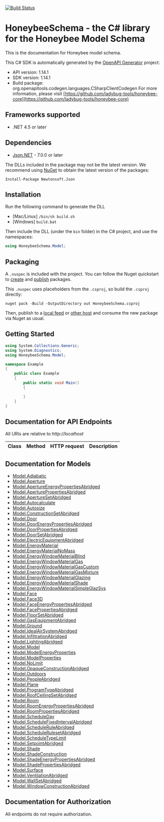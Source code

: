 [![Build Status](https://api.travis-ci.org/ladybug-tools/honeybee-schema-dotnet.svg?branch=master)](https://travis-ci.org/ladybug-tools/honeybee-schema-dotnet)
# HoneybeeSchema - the C# library for the Honeybee Model Schema

This is the documentation for Honeybee model schema.

This C# SDK is automatically generated by the [OpenAPI Generator](https://openapi-generator.tech) project:

- API version: 1.14.1
- SDK version: 1.14.1
- Build package: org.openapitools.codegen.languages.CSharpClientCodegen
    For more information, please visit [https://github.com/ladybug-tools/honeybee-core](https://github.com/ladybug-tools/honeybee-core)

## Frameworks supported


- .NET 4.5 or later

## Dependencies


- [Json.NET](https://www.nuget.org/packages/Newtonsoft.Json/) - 7.0.0 or later

The DLLs included in the package may not be the latest version. We recommend using [NuGet](https://docs.nuget.org/consume/installing-nuget) to obtain the latest version of the packages:

```
Install-Package Newtonsoft.Json
```


## Installation

Run the following command to generate the DLL

- [Mac/Linux] `/bin/sh build.sh`
- [Windows] `build.bat`

Then include the DLL (under the `bin` folder) in the C# project, and use the namespaces:

```csharp
using HoneybeeSchema.Model;

```


## Packaging

A `.nuspec` is included with the project. You can follow the Nuget quickstart to [create](https://docs.microsoft.com/en-us/nuget/quickstart/create-and-publish-a-package#create-the-package) and [publish](https://docs.microsoft.com/en-us/nuget/quickstart/create-and-publish-a-package#publish-the-package) packages.

This `.nuspec` uses placeholders from the `.csproj`, so build the `.csproj` directly:

```
nuget pack -Build -OutputDirectory out HoneybeeSchema.csproj
```

Then, publish to a [local feed](https://docs.microsoft.com/en-us/nuget/hosting-packages/local-feeds) or [other host](https://docs.microsoft.com/en-us/nuget/hosting-packages/overview) and consume the new package via Nuget as usual.


## Getting Started

```csharp
using System.Collections.Generic;
using System.Diagnostics;
using HoneybeeSchema.Model;

namespace Example
{
    public class Example
    {
        public static void Main()
        {

        }
    }
}
```

## Documentation for API Endpoints

All URIs are relative to *http://localhost*

Class | Method | HTTP request | Description
------------ | ------------- | ------------- | -------------


## Documentation for Models

 - [Model.Adiabatic](docs/Adiabatic.md)
 - [Model.Aperture](docs/Aperture.md)
 - [Model.ApertureEnergyPropertiesAbridged](docs/ApertureEnergyPropertiesAbridged.md)
 - [Model.AperturePropertiesAbridged](docs/AperturePropertiesAbridged.md)
 - [Model.ApertureSetAbridged](docs/ApertureSetAbridged.md)
 - [Model.Autocalculate](docs/Autocalculate.md)
 - [Model.Autosize](docs/Autosize.md)
 - [Model.ConstructionSetAbridged](docs/ConstructionSetAbridged.md)
 - [Model.Door](docs/Door.md)
 - [Model.DoorEnergyPropertiesAbridged](docs/DoorEnergyPropertiesAbridged.md)
 - [Model.DoorPropertiesAbridged](docs/DoorPropertiesAbridged.md)
 - [Model.DoorSetAbridged](docs/DoorSetAbridged.md)
 - [Model.ElectricEquipmentAbridged](docs/ElectricEquipmentAbridged.md)
 - [Model.EnergyMaterial](docs/EnergyMaterial.md)
 - [Model.EnergyMaterialNoMass](docs/EnergyMaterialNoMass.md)
 - [Model.EnergyWindowMaterialBlind](docs/EnergyWindowMaterialBlind.md)
 - [Model.EnergyWindowMaterialGas](docs/EnergyWindowMaterialGas.md)
 - [Model.EnergyWindowMaterialGasCustom](docs/EnergyWindowMaterialGasCustom.md)
 - [Model.EnergyWindowMaterialGasMixture](docs/EnergyWindowMaterialGasMixture.md)
 - [Model.EnergyWindowMaterialGlazing](docs/EnergyWindowMaterialGlazing.md)
 - [Model.EnergyWindowMaterialShade](docs/EnergyWindowMaterialShade.md)
 - [Model.EnergyWindowMaterialSimpleGlazSys](docs/EnergyWindowMaterialSimpleGlazSys.md)
 - [Model.Face](docs/Face.md)
 - [Model.Face3D](docs/Face3D.md)
 - [Model.FaceEnergyPropertiesAbridged](docs/FaceEnergyPropertiesAbridged.md)
 - [Model.FacePropertiesAbridged](docs/FacePropertiesAbridged.md)
 - [Model.FloorSetAbridged](docs/FloorSetAbridged.md)
 - [Model.GasEquipmentAbridged](docs/GasEquipmentAbridged.md)
 - [Model.Ground](docs/Ground.md)
 - [Model.IdealAirSystemAbridged](docs/IdealAirSystemAbridged.md)
 - [Model.InfiltrationAbridged](docs/InfiltrationAbridged.md)
 - [Model.LightingAbridged](docs/LightingAbridged.md)
 - [Model.Model](docs/Model.md)
 - [Model.ModelEnergyProperties](docs/ModelEnergyProperties.md)
 - [Model.ModelProperties](docs/ModelProperties.md)
 - [Model.NoLimit](docs/NoLimit.md)
 - [Model.OpaqueConstructionAbridged](docs/OpaqueConstructionAbridged.md)
 - [Model.Outdoors](docs/Outdoors.md)
 - [Model.PeopleAbridged](docs/PeopleAbridged.md)
 - [Model.Plane](docs/Plane.md)
 - [Model.ProgramTypeAbridged](docs/ProgramTypeAbridged.md)
 - [Model.RoofCeilingSetAbridged](docs/RoofCeilingSetAbridged.md)
 - [Model.Room](docs/Room.md)
 - [Model.RoomEnergyPropertiesAbridged](docs/RoomEnergyPropertiesAbridged.md)
 - [Model.RoomPropertiesAbridged](docs/RoomPropertiesAbridged.md)
 - [Model.ScheduleDay](docs/ScheduleDay.md)
 - [Model.ScheduleFixedIntervalAbridged](docs/ScheduleFixedIntervalAbridged.md)
 - [Model.ScheduleRuleAbridged](docs/ScheduleRuleAbridged.md)
 - [Model.ScheduleRulesetAbridged](docs/ScheduleRulesetAbridged.md)
 - [Model.ScheduleTypeLimit](docs/ScheduleTypeLimit.md)
 - [Model.SetpointAbridged](docs/SetpointAbridged.md)
 - [Model.Shade](docs/Shade.md)
 - [Model.ShadeConstruction](docs/ShadeConstruction.md)
 - [Model.ShadeEnergyPropertiesAbridged](docs/ShadeEnergyPropertiesAbridged.md)
 - [Model.ShadePropertiesAbridged](docs/ShadePropertiesAbridged.md)
 - [Model.Surface](docs/Surface.md)
 - [Model.VentilationAbridged](docs/VentilationAbridged.md)
 - [Model.WallSetAbridged](docs/WallSetAbridged.md)
 - [Model.WindowConstructionAbridged](docs/WindowConstructionAbridged.md)


## Documentation for Authorization

All endpoints do not require authorization.
